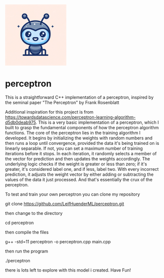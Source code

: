 <img src="/docs/images/perceptron_logo.png"
alt="perceptron logo" width="200"/>
# perceptron
This is a straightforward C++ implementation of a perceptron, inspired by the seminal paper "The Perceptron" by Frank Rosenblatt

Additional inspiration for this project is from https://towardsdatascience.com/perceptron-learning-algorithm-d5db0deab975. 
This is a very basic implementation of a perceptron, which I built to grasp the fundamental components of how the perceptron algorithm functions. The core of the perceptron lies in the training algorithm I developed. It begins by initializing the weights with random numbers and then runs a loop until convergence, provided the data it's being trained on is linearly separable. If not, you can set a maximum number of training iterations before it stops. In each iteration, it randomly selects a member of the vector for prediction and then updates the weights accordingly. The underlying logic checks if the weight is greater or less than zero; if it's greater, it's considered label one, and if less, label two. With every incorrect prediction, it adjusts the weight vector by either adding or subtracting the values of the data it just processed. And that's essentially the crux of the perceptron.

To test and train your own perceptron you can clone my repository 

git clone https://github.com/LeifHuenderML/perceptron.git

then change to the directory

cd perceptron

then compile the files

g++ -std=11 perceptron -o perceptron.cpp main.cpp

then run the program

./perceptron 

there is lots left to explore with this model i created. Have Fun!